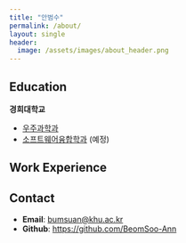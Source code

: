 ```yaml
---
title: "안범수"
permalink: /about/
layout: single
header:
  image: /assets/images/about_header.png
---
```


## Education

**경희대학교**

- [우주과학과](https://space.khu.ac.kr)
- [소프트웨어융합학과](http://swcon.khu.ac.kr) (예정)

## Work Experience

## Contact

- **Email**: bumsuan@khu.ac.kr
- **Github**: <https://github.com/BeomSoo-Ann>
